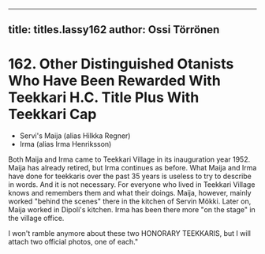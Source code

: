
---

title: titles.lassy162
author: Ossi Törrönen
---


    
# 162. Other Distinguished Otanists Who Have Been Rewarded With Teekkari H.C. Title Plus With Teekkari Cap

- Servi's Maija (alias Hilkka Regner)
- Irma (alias Irma Henriksson)

Both Maija and Irma came to Teekkari Village in its inauguration year 1952. Maija has already retired, but Irma continues as before. What Maija and Irma have done for teekkaris over the past 35 years is useless to try to describe in words. And it is not necessary. For everyone who lived in Teekkari Village knows and remembers them and what their doings. Maija, however, mainly worked "behind the scenes" there in the kitchen of Servin Mökki. Later on, Maija worked in Dipoli's kitchen. Irma has been there more "on the stage" in the village office.

I won't ramble anymore about these two HONORARY TEEKKARIS, but I will attach two official photos, one of each."
